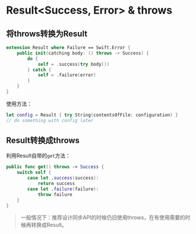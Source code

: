 # Result<Success, Error> & throws
## 将throws转换为Result
```swift
extension Result where Failure == Swift.Error {
	public init(catching body: () throws -> Success) {
		do {
			self = .success(try body())
		} catch {
			self = .failure(error)
		}
	}
}
```

使用方法：
```swift
let config = Result { try String(contentsOfFile: configuration) }
// do something with config later
```

## Result转换成throws
利用Result自带的`get`方法：
```swift
public func get() throws -> Success {
	switch self {
		case let .success(success):
			return success
		case let .failure(failure):
			throw failure
	}
}
```


>一般情况下：推荐设计同步API的时候仍旧使用throws，在有使用需要的时候再转换成Result。

